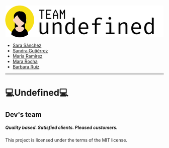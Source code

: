 ![image](src/images/logo-team-undefined.svg)

- [Sara Sánchez](https://github.com/SaraSanchezL)
- [Sandra Gutiérrez](https://github.com/Sandra-Gutierrez)
- [María Ramírez](https://github.com/Mariamafalda2021)
- [Mara Rocha](https://github.com/mararochafernandez)
- [Barbara Ruiz](https://github.com/Babsrm)

---

<h1>💻Undefined💻</h1>
<h2>Dev's team</h2>
<h5>Quality based. Satisfied clients. Pleased customers.</h5>


This project is licensed under the terms of the MIT license.
